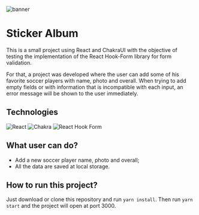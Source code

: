 ![banner](https://res.cloudinary.com/dloadb2bx/image/upload/v1668870082/sticker_br7zwf.jpg)

# Sticker Album
This is a small project using React and ChakraUI with the objective of testing the implementation of the React Hook-Form library for form validation.

For that, a project was developed where the user can add some of his favorite soccer players with name, photo and overall. When trying to add empty fields or with information that is incompatible with each input, an error message will be shown to the user immediately.

## Technologies
![React](https://img.shields.io/badge/react-%2320232a.svg?style=for-the-badge&logo=react&logoColor=%2361DAFB) ![Chakra](https://img.shields.io/badge/chakra-%234ED1C5.svg?style=for-the-badge&logo=chakraui&logoColor=white) ![React Hook Form](https://img.shields.io/badge/React%20Hook%20Form-%23EC5990.svg?style=for-the-badge&logo=reacthookform&logoColor=white)

## What user can do?

- Add a new soccer player name, photo and overall;
- All the data are saved at local storage.

## How to run this project?
Just download or clone this repository and run `yarn install`.  Then run `yarn start` and the project will open at port 3000.
